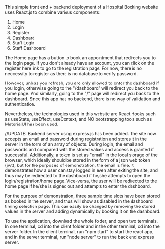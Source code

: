 This simple front end + backend deployment of a Hospital Booking website uses React.js to combine various components:

1) Home
2) Login
3) Register
4) Dashboard
5) Staff Login
6) Staff Dashboard

The Home page has a button to book an appointment that redirects you to the login page. If you don't already have an account, you can click on the register here link to go to the registration page. For now, there is no neccessity to register as there is no database to verify password. 

However, unless you refresh, you are only allowed to enter the dashboard if you login, otherwise going to the "/dashboard" will redirect you back to the home page. And similarly, going to the "/" page will redirect you back to the dashboard. Since this app has no backend, there is no way of validation and authentication.

Nevertheless, the technologies used in this website are React Hooks such as useState, useEffect, useContext, and NO bootstrapping tools such as MaterialUI has been used.

//UPDATE: Backend server using express.js has been added. The site now accepts an email and password during registration and stores it in the server in the form of an array of objects. During login, the email and passwords and compared with the stored values and access is granted if successful. Additionally, a token is set as "email" in the local storage of the browser, which ideally should be stored in the form of a json web token (jwt), but for the purposes of demonstration, the email is fine. It demonstrates how a user can stay logged in even after exiting the site, and thus may be redirected to the dashboard if he/she attempts to open the login/registration/home page. Vice-versa, the user will be redirected to the home page if he/she is signed out and attempts to enter the dashboard.

For the purpose of demonstration, three sample time slots have been stored as booked in the server, and thus will show as disabled in the dashboard timing selection page. This can easily be changed by removing the stored values in the server and adding dynamically by booking it on the dashboard.

To use the application, download the whole folder, and open two terminals. In one terminal, cd into the client folder and in the other terminal, cd into the server folder. In the client terminal, run "npm start" to start the react app, and in the server terminal, run "node server" to run the back end express server.